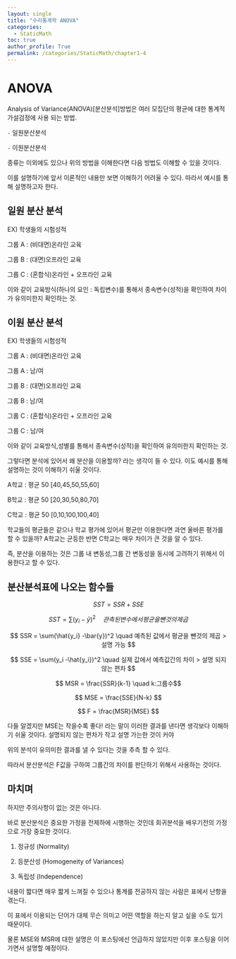 ```yaml
---
layout: single
title: "수리통계학 ANOVA"
categories: 
  - StaticMath
toc: true
author_profile: True
permalink: /categories/StaticMath/chapter1-4
---
```


<head>
  <style>
    table.dataframe {
      white-space: normal;
      width: 100%;
      height: 240px;
      display: block;
      overflow: auto;
      font-family: Arial, sans-serif;
      font-size: 0.9rem;
      line-height: 20px;
      text-align: center;
      border: 0px !important;
    }

    table.dataframe th {
      text-align: center;
      font-weight: bold;
      padding: 8px;
    }

    table.dataframe td {
      text-align: center;
      padding: 8px;
    }

    table.dataframe tr:hover {
      background: #b8d1f3; 
    }

    .output_prompt {
      overflow: auto;
      font-size: 0.9rem;
      line-height: 1.45;
      border-radius: 0.3rem;
      -webkit-overflow-scrolling: touch;
      padding: 0.8rem;
      margin-top: 0;
      margin-bottom: 15px;
      font: 1rem Consolas, "Liberation Mono", Menlo, Courier, monospace;
      color: $code-text-color;
      border: solid 1px $border-color;
      border-radius: 0.3rem;
      word-break: normal;
      white-space: pre;
    }

  .dataframe tbody tr th:only-of-type {
      vertical-align: middle;
  }

  .dataframe tbody tr th {
      vertical-align: top;
  }

  .dataframe thead th {
      text-align: center !important;
      padding: 8px;
  }

  .page__content p {
      margin: 0 0 0px !important;
  }

  .page__content p > strong {
    font-size: 0.8rem !important;
  }

  </style>
</head>


# ANOVA


Analysis of Variance(ANOVA)[분산분석]방법은 여러 모집단의 평균에 대한 통계적 가설검정에 사용 되는 방법.


`-` 일원분산분석



`-` 이원분산분석



종류는 이외에도 있으나 위의 방법을 이해한다면 다음 방법도 이해할 수 있을 것이다.


이를 설명하기에 앞서 이론적인 내용만 보면 이해하기 어려울 수 있다. 따라서 예시를 통해 설명하고자 한다.


## 일원 분산 분석 



EX) 학생들의 시험성적



그룹 A : (비대면)온라인 교육



그룹 B : (대면)오프라인 교육



그룹 C : (혼합식)온라인 + 오프라인 교육 



이와 같이 교육방식(하나의 요인 : 독립변수)를 통해서 종속변수(성적)을 확인하여 차이가 유의미한지 확인하는 것.


## 이원 분산 분석 



EX) 학생들의 시험성적



그룹 A : (비대면)온라인 교육 

그룹 A : 남/여



그룹 B : (대면)오프라인 교육

그룹 B : 남/여



그룹 C : (혼합식)온라인 + 오프라인 교육 

그룹 C : 남/여



이와 같이 교육방식,성별를 통해서 종속변수(성적)을 확인하여 유의미한지 확인하는 것.



그렇다면 분석에 있어서 왜 분산을 이용할까? 라는 생각이 들 수 있다. 이도 예시를 통해 설명하는 것이 이해하기 쉬울 것이다.


A학교 : 평균 50  [40,45,50,55,60]



B학교 : 평균 50  [20,30,50,80,70]



C학교 : 평균 50  [0,10,100,100,40]



학교들의 평균들은 같으나 학교 평가에 있어서 평균만 이용한다면 과연 올바른 평가를 할 수 있을까? A학교는 균등한 반면 C학교는 매우 차이가 큰 것을 알 수 있다.



즉, 분산을 이용하는 것은 그룹 내 변동성,그룹 간 변동성을 동시에 고려하기 위해서 이용한다고 할 수 있다.


## 분산분석표에 나오는 함수들


$$ SST = SSR + SSE $$ 



$$ SST = \sum(y_i -\bar{y})^2 \quad 관측된 변수에서 평균을 뺀 것의 제곱 $$ 



$$ SSR = \sum(\hat{y_i} -\bar{y})^2 \quad 예측된 값에서 평균을 뺀것의 제곱 > 설명 가능 $$ 



$$ SSE = \sum(y_i -\hat{y_i})^2 \quad 실제 값에서 예측값간의 차이 > 설명 되지 않는 편차 $$ 


$$ MSR = \frac{SSR}{k-1} \quad k:그룹수$$





$$ MSE = \frac{SSE}{N-k} $$



$$ F = \frac{MSR}{MSE} $$


다들 알겠지만 MSE는 작을수록 좋다! 라는 말이 이러한 결과를 낸다면 생각보다 이해하기 쉬울 것이다. 설명되지 않는 편차가 작고 설명 가는한 것이 커야



위의 분석이 유의미한 결과를 낼 수 있다는 것을 추측 할 수 있다.



따라서 분산분석은 F값을 구하여 그룹간의 차이를 판단하기 위해서 사용하는 것이다.


## 마치며


하지만 주의사항이 없는 것은 아니다.



바로 분산분석은 중요한 가정을 전제하에 시행하는 것인데 회귀분석을 배우기전의 가정으로 가장 중요한 것이다.



1. 정규성 (Normality)



2. 등분산성 (Homogeneity of Variances)



3. 독립성 (Independence)


내용이 짧다면 매우 짧게 느껴질 수 있으나 통계를 전공하지 않는 사람은 표에서 난항을 겪는다.



이 표에서 이용되는 단어가 대체 무슨 의미고 어떤 역할을 하는지 알고 싶을 수도 있기 때문이다.



물론 MSE와 MSR에 대한 설명은 이 포스팅에선 언급하지 않았지만 이후 포스팅을 이어가면서 설명할 예정이다.



```python
```
